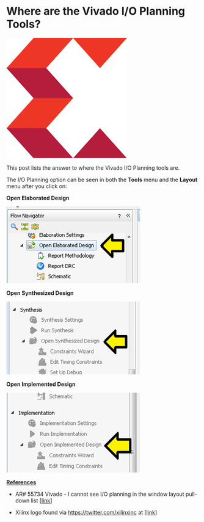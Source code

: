# Where are the Vivado I/O Planning Tools?

![xilinx_logo_1](xilinx_logo_1.png)

This post lists the answer to where the Vivado I/O Planning tools are.

The I/O Planning option can be seen in both the **Tools** menu and the **Layout** menu after you click on:

**Open Elaborated Design**

![open_elaborated_design_2](open_elaborated_design_2.png)

**Open Synthesized Design**

![open_synthesized_design_3](open_synthesized_design_3.png)

**Open Implemented Design**

![open_implemented_design_4](open_implemented_design_4.png)

**<u><span>References</span></u>**

-   AR# 55734 Vivado - I cannot see I/O planning in the window layout pull-down list \[[<u><span>link</span></u>](https://www.xilinx.com/support/answers/55734.html)\]
    
-   Xilinx logo found via [<u><span>https://twitter.com/xilinxinc</span></u>](https://twitter.com/xilinxinc) at \[[<u><span>link</span></u>](https://pbs.twimg.com/profile_images/535545777020338176/pEWdIYq__400x400.png)\]